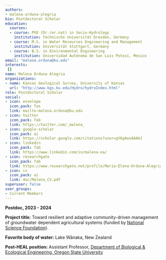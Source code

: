 ```yaml
---
authors:
- malena-orduna-alegria
bio: Postdoctoral Scholar
education:
  courses:
  - course: PhD (Dr.rer.nat) in Socio-Hydrology
    institution: Technische Universität Dresden, Germany
  - course: M.S. in Water Resources Engineering and Management
    institution: Universität Stuttgart, Germany
  - course: B.S. in Environmental Engineering
    institution: Universidad Autónoma de San Luis Potosí, Mexico
email: "malena.orduna@ku.edu"
interests:
 []
name: Malena Orduna Alegria
organizations:
- name: Kansas Geological Survey, University of Kansas
  url: "http://www.kgs.ku.edu/Hydro/hydroIndex.html"
role: Postdoctoral Scholar
social:
- icon: envelope
  icon_pack: fas
  link: mailto:malena.orduna@ku.edu
- icon: twitter
  icon_pack: fab
  link: https://twitter.com/_malena_
- icon: google-scholar
  icon_pack: ai
  link: https://scholar.google.com/citations?user=gY6g4wsAAAAJ
- icon: linkedin
  icon_pack: fab
  link: https://www.linkedin.com/in/malena-oa/
- icon: researchgate
  icon_pack: fab
  link: https://www.researchgate.net/profile/Maria-Elena-Orduna-Alegria
- icon: cv
  icon_pack: ai
  link: doc/Malena_CV.pdf
superuser: false
user_groups:
- Current Members
---
```

**Postdoc, 2023 - 2024**

**Project title:** Toward resilient and adaptive community-driven management of groundwater dependent agricultural systems (funded by [National Science Foundation](https://www.nsf.gov/awardsearch/showAward?AWD_ID=2108196&HistoricalAwards=false)).

**Favorite body of water:** Lake Wānaka, New Zealand

**Post-HEAL position:** Assistant Professor, [Department of Biological & Ecological Engineering, Oregon State University](https://bee.oregonstate.edu/)